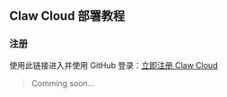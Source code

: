## Claw Cloud 部署教程

### 注册

使用此链接进入并使用 GitHub 登录：[立即注册 Claw Cloud](https://console.run.claw.cloud/signin?link=MJV2T1RZPBM9)

> Comming soon...
